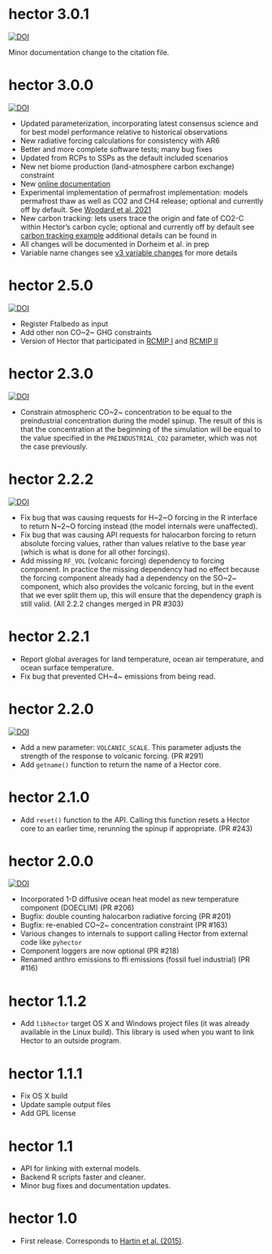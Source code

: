 # hector 3.0.1

[![DOI](https://zenodo.org/badge/DOI/10.5281/zenodo.7617326.svg)](https://doi.org/10.5281/zenodo.7617326)

Minor documentation change to the citation file.


# hector 3.0.0

[![DOI](https://zenodo.org/badge/DOI/10.5281/zenodo.7615632.svg)](https://doi.org/10.5281/zenodo.7615632)

* Updated parameterization, incorporating latest consensus science and for best model performance relative to historical observations
* New radiative forcing calculations for consistency with AR6
* Better and more complete software tests; many bug fixes
* Updated from RCPs to SSPs as the default included scenarios
* New net biome production (land-atmosphere carbon exchange) constraint
* New [online documentation](https://jgcri.github.io/hector/)
* Experimental implementation of permafrost implementation: models permafrost thaw as well as CO2 and CH4 release; optional and currently off by default. See [Woodard et al. 2021](https://gmd.copernicus.org/articles/14/4751/2021/gmd-14-4751-2021.pdf)
* New carbon tracking: lets users trace the origin and fate of CO2-C within Hector’s carbon cycle; optional and currently off by default see [carbon tracking example](../articles/ex_carbon_tracking.html) additional details can be found in 
* All changes will be documented in Dorheim et al. in prep 
* Variable name changes see [v3 variable changes](../articles/v3_output_changes.html) for more details


# hector 2.5.0

[![DOI](https://zenodo.org/badge/DOI/10.5281/zenodo.4721584.svg)](https://doi.org/10.5281/zenodo.4721584)

* Register Ftalbedo as input
* Add other non CO~2~ GHG constraints
* Version of Hector that participated in [RCMIP I](https://gmd.copernicus.org/articles/13/5175/2020/) and [RCMIP II](https://agupubs.onlinelibrary.wiley.com/doi/full/10.1029/2020EF001900)


# hector 2.3.0

[![DOI](https://zenodo.org/badge/DOI/10.5281/zenodo.3144007.svg)](https://doi.org/10.5281/zenodo.3144007)

* Constrain atmospheric CO~2~ concentration to be equal to the
  preindustrial concentration during the model spinup. The result of
  this is that the concentration at the beginning of the simulation
  will be equal to the value specified in the `PREINDUSTRIAL_CO2`
  parameter, which was not the case previously.

# hector 2.2.2

[![DOI](https://zenodo.org/badge/DOI/10.5281/zenodo.2667325.svg)](https://doi.org/10.5281/zenodo.2667325)

* Fix bug that was causing requests for H~2~O forcing in the R interface
  to return N~2~O forcing instead (the model internals were
  unaffected).
* Fix bug that was causing API requests for halocarbon forcing to
  return absolute forcing values, rather than values relative to the
  base year (which is what is done for all other forcings).
* Add missing `RF_VOL` (volcanic forcing) dependency to forcing component.  In practice the
  missing dependency had no effect because the forcing component
  already had a dependency on the SO~2~ component, which also provides
  the volcanic forcing, but in the event that we ever split them up,
  this will ensure that the dependency graph is still valid. (All 2.2.2 changes merged in PR #303)

# hector 2.2.1

* Report global averages for land temperature, ocean air
  temperature, and ocean surface temperature.
* Fix bug that prevented CH~4~ emissions from being read.

# hector 2.2.0

[![DOI](https://zenodo.org/badge/DOI/10.5281/zenodo.2605439.svg)](https://doi.org/10.5281/zenodo.2605439)

* Add a new parameter: `VOLCANIC_SCALE`.  This parameter adjusts the
  strength of the response to volcanic forcing.  (PR #291)
* Add `getname()` function to return the name of a Hector core.

# hector 2.1.0

* Add `reset()` function to the API. Calling this function resets a
  Hector core to an earlier time, rerunning the spinup if
  appropriate. (PR #243)

# hector 2.0.0

[![DOI](https://zenodo.org/badge/DOI/10.5281/zenodo.1194360.svg)](https://doi.org/10.5281/zenodo.1194360)

* Incorporated 1-D diffusive ocean heat model as new temperature component (DOECLIM) (PR #206)
* Bugfix: double counting halocarbon radiative forcing (PR #201)
* Bugfix: re-enabled CO~2~ concentration constraint (PR #163)
* Various changes to internals to support calling Hector from external code like `pyhector`
* Component loggers are now optional (PR #218)
* Renamed anthro emissions to ffi emissions (fossil fuel industrial) (PR #116)

# hector 1.1.2

* Add `libhector` target OS X and Windows project files (it was already
  available in the Linux build). This library is used when
  you want to link Hector to an outside program.

# hector 1.1.1

* Fix OS X build
* Update sample output files
* Add GPL license

# hector 1.1

* API for linking with external models.
* Backend R scripts faster and cleaner.
* Minor bug fixes and documentation updates.

# hector 1.0

* First release. Corresponds to [Hartin et al. (2015)](http://www.geosci-model-dev.net/8/939/2015/gmd-8-939-2015.pdf).

